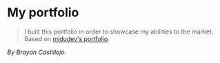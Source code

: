 # My portfolio

> I built this portfolio in order to showcase my abilities to the market. Based on [midudev's portfolio](https://github.com/midudev/porfolio.dev).

<cite>By Brayan Castillejo.</cite>
